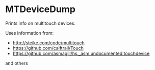 # MTDeviceDump


Prints info on multitouch devices.

Uses information from:
- http://steike.com/code/multitouch  
- https://github.com/calftrail/Touch  
- https://github.com/asmagill/hs._asm.undocumented.touchdevice  

and others

